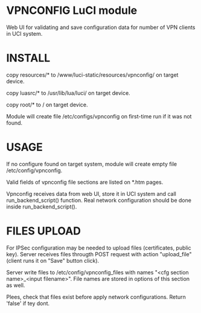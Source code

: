 # VPNCONFIG LuCI module
Web UI for validating and save configuration data for number of VPN clients in UCI system.

# INSTALL
copy resources/* to /www/luci-static/resources/vpnconfig/ on target device.

copy luasrc/* to /usr/lib/lua/luci/ on target device.

copy root/* to / on target device.

Module will create file /etc/configs/vpnconfig on first-time run if it was not found. 

# USAGE
If no configure found on target system, module will create empty file /etc/config/vpnconfig.

Valid fields of vpnconfig file sections are listed on *.htm pages.

Vpnconfig receives data from web UI, store it in UCI system and call run_backend_script() function. Real network configuration should be done inside run_backend_script().

# FILES UPLOAD
For IPSec configuration may be needed to upload files (certificates, public key). Server receives files througth POST request with action "upload_file" (client runs it on "Save" button click).

Server write files to /etc/config/vpnconfig_files with names "\<cfg section name\>_\<input filename\>". File names are stored in options of this section as well.

Plees, check that files exist before apply network configurations. Return 'false' if tey dont.
